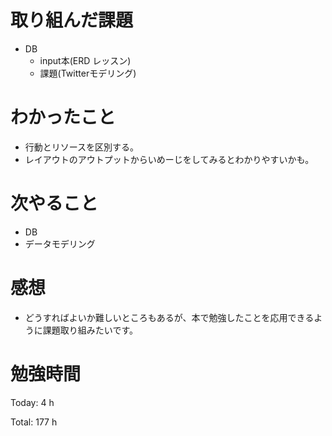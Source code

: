 # 取り組んだ課題

* DB
  * input本(ERD レッスン)
  * 課題(Twitterモデリング)

# わかったこと
* 行動とリソースを区別する。
* レイアウトのアウトプットからいめーじをしてみるとわかりやすいかも。

# 次やること

* DB
 * データモデリング

# 感想

* どうすればよいか難しいところもあるが、本で勉強したことを応用できるように課題取り組みたいです。

# 勉強時間

Today: 4 h

Total: 177 h

